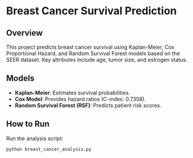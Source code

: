 # Breast Cancer Survival Prediction

## Overview
This project predicts breast cancer survival using Kaplan-Meier, Cox Proportional Hazard, and Random Survival Forest models based on the SEER dataset. Key attributes include age, tumor size, and estrogen status.

## Models
- **Kaplan-Meier**: Estimates survival probabilities.
- **Cox Model**: Provides hazard ratios (C-index: 0.7358).
- **Random Survival Forest (RSF)**: Predicts patient risk scores.

## How to Run
Run the analysis script:
```bash
python breast_cancer_analysis.py
